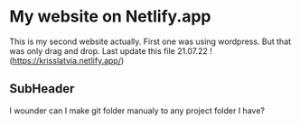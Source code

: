 # My website on Netlify.app

This is my second website actually. First one was using wordpress.
But that was only drag and drop.
Last update this file 21.07.22 !
(https://krisslatvia.netlify.app/)

## SubHeader

I wounder can I make git folder manualy to
any project folder I have?  
